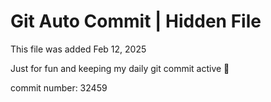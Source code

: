 # Git Auto Commit | Hidden File

This file was added Feb 12, 2025

Just for fun and keeping my daily git commit active 🤪

commit number: 32459
